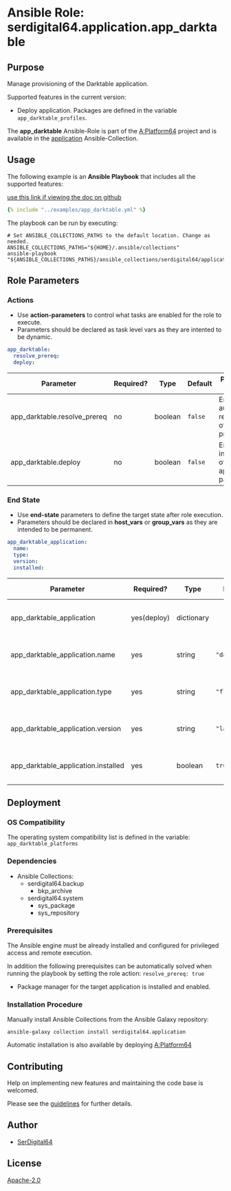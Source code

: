 # Ansible Role: serdigital64.application.app_darktable

## Purpose

Manage provisioning of the Darktable application.

Supported features in the current version:

- Deploy application. Packages are defined in the variable `app_darktable_profiles`.

The **app_darktable** Ansible-Role is part of the [A:Platform64](https://github.com/aplatform64/aplatform64) project and is available in the [application](https://aplatform64.readthedocs.io/en/latest/collections/application) Ansible-Collection.

## Usage

The following example is an **Ansible Playbook** that includes all the supported features:

[use this link if viewing the doc on github](https://github.com/aplatform64/application/blob/main/playbooks/app_darktable.yml)

```yaml
{% include "../examples/app_darktable.yml" %}
```

The playbook can be run by executing:

```shell
# Set ANSIBLE_COLLECTIONS_PATHS to the default location. Change as needed.
ANSIBLE_COLLECTIONS_PATHS="${HOME}/.ansible/collections"
ansible-playbook "${ANSIBLE_COLLECTIONS_PATHS}/ansible_collections/serdigital64/application/playbooks/app_darktable.yml"
```

## Role Parameters

### Actions

- Use **action-parameters** to control what tasks are enabled for the role to execute.
- Parameters should be declared as task level vars as they are intented to be dynamic.

```yaml
app_darktable:
  resolve_prereq:
  deploy:
```

| Parameter                    | Required? | Type    | Default | Purpose / Value                             |
| ---------------------------- | --------- | ------- | ------- | ------------------------------------------- |
| app_darktable.resolve_prereq | no        | boolean | `false` | Enable automatic resolution of prequisites  |
| app_darktable.deploy         | no        | boolean | `false` | Enable installation of application packages |

### End State

- Use **end-state** parameters to define the target state after role execution.
- Parameters should be declared in **host_vars** or **group_vars** as they are intended to be permanent.

```yaml
app_darktable_application:
  name:
  type:
  version:
  installed:
```

| Parameter                           | Required?   | Type       | Default       | Purpose / Value                    |
| ----------------------------------- | ----------- | ---------- | ------------- | ---------------------------------- |
| app_darktable_application           | yes(deploy) | dictionary |               | Set application package end state  |
| app_darktable_application.name      | yes         | string     | `"darktable"` | Select application package name    |
| app_darktable_application.type      | yes         | string     | `"flatpak"`   | Select application package type    |
| app_darktable_application.version   | yes         | string     | `"latest"`    | Select application package version |
| app_darktable_application.installed | yes         | boolean    | `true`        | Set application package end state  |

## Deployment

### OS Compatibility

The operating system compatibility list is defined in the variable: `app_darktable_platforms`

### Dependencies

- Ansible Collections:
  - serdigital64.backup
    - bkp_archive
  - serdigital64.system
    - sys_package
    - sys_repository

### Prerequisites

The Ansible engine must be already installed and configured for privileged access and remote execution.

In addition the following prerequisites can be automatically solved when running the playbook by setting the role action: `resolve_prereq: true`

- Package manager for the target application is installed and enabled.

### Installation Procedure

Manually install Ansible Collections from the Ansible Galaxy repository:

```shell
ansible-galaxy collection install serdigital64.application
```

Automatic installation is also available by deploying [A:Platform64](https://aplatform64.readthedocs.io/en/latest/#deployment)

## Contributing

Help on implementing new features and maintaining the code base is welcomed.

Please see the [guidelines](https://aplatform64.readthedocs.io/en/latest/CONTRIBUTING) for further details.

## Author

- [SerDigital64](https://serdigital64.github.io/)

## License

[Apache-2.0](https://www.apache.org/licenses/LICENSE-2.0.txt)
